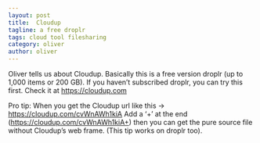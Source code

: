 ```yaml
---
layout: post
title:  Cloudup
tagline: a free droplr
tags: cloud tool filesharing
category: oliver
author: oliver
---
```

Oliver tells us about Cloudup. Basically this is a free version droplr (up to 1,000 items or 200 GB). If you haven’t subscribed droplr, you can try this first. Check it at <https://cloudup.com>

Pro tip: When you get the Cloudup url like this -> https://cloudup.com/cvWnAWh1kiA Add a ‘+’ at the end (https://cloudup.com/cvWnAWh1kiA+) then you can get the pure source file without Cloudup’s web frame. (This tip works on droplr too).
